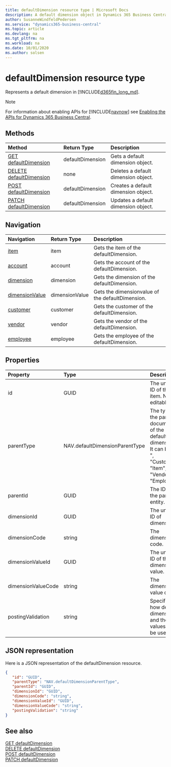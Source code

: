 ```yaml
---
title: defaultDimension resource type | Microsoft Docs
description: A default dimension object in Dynamics 365 Business Central.
author: SusanneWindfeldPedersen
ms.service: "dynamics365-business-central"
ms.topic: article
ms.devlang: na
ms.tgt_pltfrm: na
ms.workload: na
ms.date: 10/01/2020
ms.author: solsen
---
```


# defaultDimension resource type
Represents a default dimension in [!INCLUDE[d365fin_long_md](../../includes/d365fin_long_md.md)].

> [!NOTE]  
> For information about enabling APIs for [!INCLUDE[navnow](../../includes/navnow_md.md)] see [Enabling the APIs for Dynamics 365 Business Central](../enabling-apis-for-dynamics-nav.md).

## Methods
| Method | Return Type|Description |
|:--------------------|:-----------|:-------------------------|
|[GET defaultDimension](../api/dynamics_defaultDimension_Get.md)|defaultDimension|Gets a default dimension object.|
|[DELETE defaultDimension](../api/dynamics_defaultDimension_Delete.md)|none|Deletes a default dimension object.|
|[POST defaultDimension](../api/dynamics_defaultDimension_Create.md)|defaultDimension|Creates a default dimension object.|
|[PATCH defaultDimension](../api/dynamics_defaultDimension_Update.md)|defaultDimension|Updates a default dimension object.|

## Navigation

| Navigation |Return Type| Description |    
|:----------|:----------|:-----------------|
|[item](dynamics_item.md)|item |Gets the item of the defaultDimension.|
|[account](dynamics_account.md)|account |Gets the account of the defaultDimension.|
|[dimension](dynamics_dimension.md)|dimension |Gets the dimension of the defaultDimension.|
|[dimensionValue](dynamics_dimensionvalue.md)|dimensionValue |Gets the dimensionvalue of the defaultDimension.|
|[customer](dynamics_customer.md)|customer |Gets the customer of the defaultDimension.|
|[vendor](dynamics_vendor.md)|vendor |Gets the vendor of the defaultDimension.|
|[employee](dynamics_employee.md)|employee |Gets the employee of the defaultDimension.|


## Properties

| Property           | Type   |Description     |
|:-------------------|:-------|:---------------|
|id|GUID|The unique ID of the item. Non-editable.|
|parentType|NAV.defaultDimensionParentType|The type of the parent document of the default dimension. It can be " ", "Customer", "Item", "Vendor" or "Employee".|
|parentId|GUID|The ID of the parent entity. |
|dimensionId|GUID|The unique ID of dimension.|
|dimensionCode|string|The dimension code.|
|dimensionValueId|GUID|The unique ID of the dimension value.|
|dimensionValueCode|string|The dimension value code.  |
|postingValidation|string|Specifies how default dimensions and their values must be used.|


## JSON representation

Here is a JSON representation of the defaultDimension resource.


```json
{
   "id": "GUID",
   "parentType": "NAV.defaultDimensionParentType",
   "parentId": "GUID",
   "dimensionId": "GUID",
   "dimensionCode": "string",
   "dimensionValueId": "GUID",
   "dimensionValueCode": "string",
   "postingValidation": "string"
}
```
## See also

[GET defaultDimension](../api/dynamics_defaultDimension_Get.md)   
[DELETE defaultDimension](../api/dynamics_defaultDimension_Delete.md)   
[POST defaultDimension](../api/dynamics_defaultDimension_Create.md)   
[PATCH defaultDimension](../api/dynamics_defaultDimension_Update.md)   

